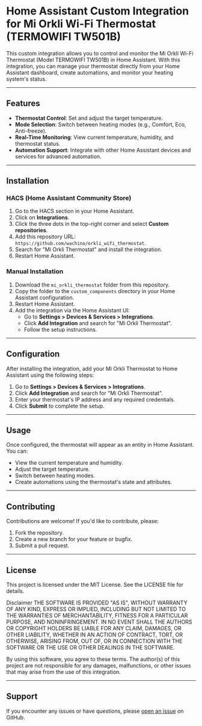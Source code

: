 # Home Assistant Custom Integration for Mi Orkli Wi-Fi Thermostat (TERMOWIFI TW501B)

This custom integration allows you to control and monitor the Mi Orkli Wi-Fi Thermostat (Model TERMOWIFI TW501B) in Home Assistant. With this integration, you can manage your thermostat directly from your Home Assistant dashboard, create automations, and monitor your heating system's status.

---

## Features
- **Thermostat Control**: Set and adjust the target temperature.
- **Mode Selection**: Switch between heating modes (e.g., Comfort, Eco, Anti-freeze).
- **Real-Time Monitoring**: View current temperature, humidity, and thermostat status.
- **Automation Support**: Integrate with other Home Assistant devices and services for advanced automation.

---

## Installation

### HACS (Home Assistant Community Store)
1. Go to the HACS section in your Home Assistant.
2. Click on **Integrations**.
3. Click the three dots in the top-right corner and select **Custom repositories**.
4. Add this repository URL: `https://github.com/wachino/orkli_wifi_thermostat`.
5. Search for "Mi Orkli Thermostat" and install the integration.
6. Restart Home Assistant.

### Manual Installation
1. Download the `mi_orkli_thermostat` folder from this repository.
2. Copy the folder to the `custom_components` directory in your Home Assistant configuration.
3. Restart Home Assistant.
4. Add the integration via the Home Assistant UI:
   - Go to **Settings > Devices & Services > Integrations**.
   - Click **Add Integration** and search for "Mi Orkli Thermostat".
   - Follow the setup instructions.

---

## Configuration
After installing the integration, add your Mi Orkli Thermostat to Home Assistant using the following steps:
1. Go to **Settings > Devices & Services > Integrations**.
2. Click **Add Integration** and search for "Mi Orkli Thermostat".
3. Enter your thermostat's IP address and any required credentials.
4. Click **Submit** to complete the setup.

---

## Usage
Once configured, the thermostat will appear as an entity in Home Assistant. You can:
- View the current temperature and humidity.
- Adjust the target temperature.
- Switch between heating modes.
- Create automations using the thermostat's state and attributes.

---

## Contributing
Contributions are welcome! If you'd like to contribute, please:
1. Fork the repository.
2. Create a new branch for your feature or bugfix.
3. Submit a pull request.

---

## License
This project is licensed under the MIT License. See the LICENSE file for details.

Disclaimer
THE SOFTWARE IS PROVIDED "AS IS", WITHOUT WARRANTY OF ANY KIND, EXPRESS OR IMPLIED, INCLUDING BUT NOT LIMITED TO THE WARRANTIES OF MERCHANTABILITY, FITNESS FOR A PARTICULAR PURPOSE, AND NONINFRINGEMENT. IN NO EVENT SHALL THE AUTHORS OR COPYRIGHT HOLDERS BE LIABLE FOR ANY CLAIM, DAMAGES, OR OTHER LIABILITY, WHETHER IN AN ACTION OF CONTRACT, TORT, OR OTHERWISE, ARISING FROM, OUT OF, OR IN CONNECTION WITH THE SOFTWARE OR THE USE OR OTHER DEALINGS IN THE SOFTWARE.

By using this software, you agree to these terms. The author(s) of this project are not responsible for any damages, malfunctions, or other issues that may arise from the use of this integration.

---

## Support
If you encounter any issues or have questions, please [open an issue](https://github.com/wachino/orkli_wifi_thermostat/issues) on GitHub.

